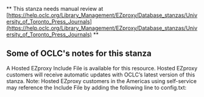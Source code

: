 ** This stanza needs manual review at [https://help.oclc.org/Library_Management/EZproxy/Database_stanzas/University_of_Toronto_Press_Journals](https://help.oclc.org/Library_Management/EZproxy/Database_stanzas/University_of_Toronto_Press_Journals) **

## Some of OCLC's notes for this stanza

A Hosted EZproxy Include File is available for this resource. Hosted EZproxy customers will receive automatic updates with OCLC&rsquo;s latest version of this stanza. Note: Hosted EZproxy customers in the Americas using self-service may reference the Include File by adding the following line to config.txt:

&nbsp;
